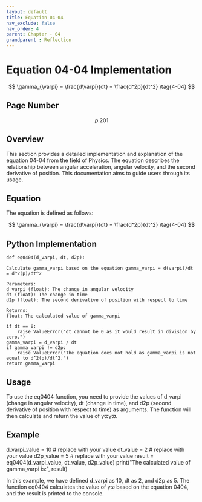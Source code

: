 ```yaml
---
layout: default
title: Equation 04-04
nav_exclude: false
nav_order: 4
parent: Chapter - 04
grandparent : Reflection
---
```

# Equation 04-04 Implementation
$$ \gamma_{\varpi} = \frac{d\varpi}{dt} = \frac{d^2p}{dt^2} \tag{4-04} $$

## Page Number
$$p.201$$
## Overview

This section provides a detailed implementation and explanation of the equation 04-04 from the field of Physics. The equation describes the relationship between angular acceleration, angular velocity, and the second derivative of position. This documentation aims to guide users through its usage.
## Equation

The equation is defined as follows:

$$ \gamma_{\varpi} = \frac{d\varpi}{dt} = \frac{d^2p}{dt^2} \tag{4-04} $$

## Python Implementation

    def eq0404(d_varpi, dt, d2p):
    
    Calculate gamma_varpi based on the equation gamma_varpi = d(varpi)/dt = d^2(p)/dt^2

    Parameters:
    d_varpi (float): The change in angular velocity
    dt (float): The change in time
    d2p (float): The second derivative of position with respect to time

    Returns:
    float: The calculated value of gamma_varpi
    
    if dt == 0:
        raise ValueError("dt cannot be 0 as it would result in division by zero.")
    gamma_varpi = d_varpi / dt
    if gamma_varpi != d2p:
        raise ValueError("The equation does not hold as gamma_varpi is not equal to d^2(p)/dt^2.")
    return gamma_varpi

## Usage

To use the eq0404 function, you need to provide the values of d_varpi (change in angular velocity), dt (change in time), and d2p (second derivative of position with respect to time) as arguments. The function will then calculate and return the value of γϖγϖ​.
## Example


  d_varpi_value = 10  # replace with your value
  dt_value = 2        # replace with your value
  d2p_value = 5       # replace with your value
  result = eq0404(d_varpi_value, dt_value, d2p_value)
  print("The calculated value of gamma_varpi is:", result)

In this example, we have defined d_varpi as 10, dt as 2, and d2p as 5. The function eq0404 calculates the value of γϖ​ based on the equation 0404​, and the result is printed to the console.
